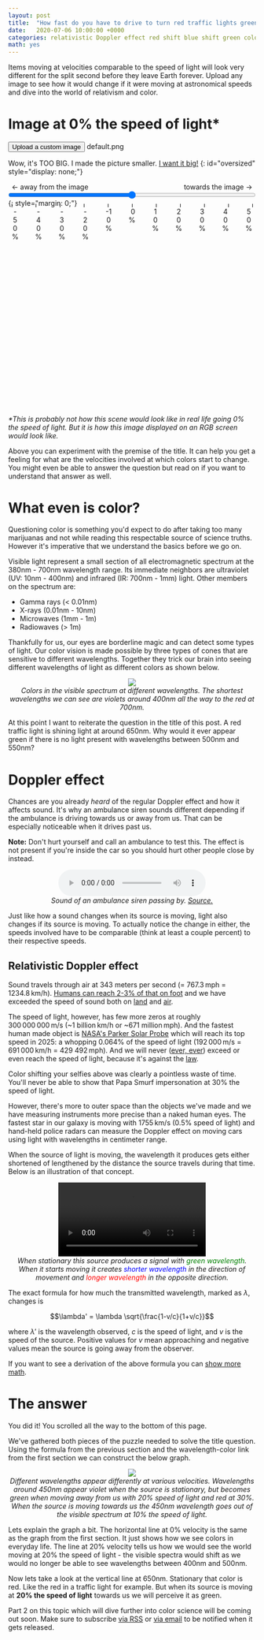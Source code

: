 ```yaml
---
layout: post
title:  "How fast do you have to drive to turn red traffic lights green?"
date:   2020-07-06 10:00:00 +0000
categories: relativistic Doppler effect red shift blue shift green color transform image
math: yes
---
```


Items moving at velocities comparable to the speed of light will look very
different for the split second before they leave Earth forever. Upload any
image to see how it would change if it were moving at astronomical speeds and
dive into the world of relativism and color.

<style>
.velocity-labels {
	display: flex;
	justify-content: space-between;
	position: relative;
	margin-left: 0.5em;
	margin-right: 0.5em;
}
.velocity-labels div {
	width: 1em;
	text-align: center;
}
.velocity-labels div::before {
	position: absolute;
	content: attr(data-value);
	width: 0px;
	top: -0.5em;
	height: 0.5em;
	left: var(--left);
	border-left: 1px black solid;
}
.velocity-labels .small {
	display: none;
}
@media(max-width: 500px) {
	.velocity-labels .big {
		display: none;
	}
	.velocity-labels div.small {
		display: inline-block;
	}
}
center {
	margin-bottom: 1em;
}
</style>

# Image at <span class="velocityLabel">0</span>% the speed of light*
<button>
	<label for="uploadimage"> Upload a custom image </label>
</button>
<label for="uploadimage"> <span id="filename">default.png</span></label>
<input type="file" id="uploadimage" style="visibility: hidden;" onchange="loadImg()"/>

Wow, it's TOO BIG. I made the picture smaller. <a href="#" onclick="showBigImg()">I want it big!</a>
{: id="oversized" style="display: none;"}

<div class="velocity-labels">
	<span>← away <span class="big">from the image</span></span>
	<span>towards <span class="big">the image</span> →</span>
</div>
<input type="range" min="-50" max="50" id="velocity" style="width: 100%; margin: 0;" />
{: style="margin: 0;"}
<div class="velocity-labels">
	<div style="--left: 0%;">-50%</div>
	<div style="--left: 10%;" class="big">-40%</div>
	<div style="--left: 20%;" class="big">-30%</div>
	<div style="--left: 25%;" class="small">-25%</div>
	<div style="--left: 30%;" class="big">-20%</div>
	<div style="--left: 40%;" class="big">-10%</div>
	<div style="--left: 50%;">&nbsp;0%</div>
	<div style="--left: 60%;" class="big">10%</div>
	<div style="--left: 70%;" class="big">20%</div>
	<div style="--left: 75%;" class="small">25%</div>
	<div style="--left: 80%;" class="big">30%</div>
	<div style="--left: 90%;" class="big">40%</div>
	<div style="--left: 100%;">50%</div>
</div>
<canvas id="canvas" width="740" height="497" style="max-width: 100%; margin: auto; display: block;"></canvas>

_*This is probably not how this scene would look like in real life going <span
class="velocityLabel">0</span>% the speed of light. But it is how this image
displayed on an RGB screen would look like._

Above you can experiment with the premise of the title. It can help you get a
feeling for what are the velocities involved at which colors start to change.
You might even be able to answer the question but read on if you want to
understand that answer as well.

# What even is color?

Questioning color is something you'd expect to do after taking too many
marijuanas and not while reading this respectable source of science truths.
However it's imperative that we understand the basics before we go on.

Visible light represent a small section of all electromagnetic spectrum at the
380nm - 700nm wavelength range. Its immediate neighbors are ultraviolet (UV:
10nm - 400nm) and infrared (IR: 700nm - 1mm) light. Other members on the
spectrum are:

* Gamma rays (< 0.01nm)
* X-rays (0.01nm - 10nm)
* Microwaves (1mm - 1m)
* Radiowaves (> 1m)

Thankfully for us, our eyes are borderline magic and can detect some types of
light. Our color vision is made possible by three types of cones that are
sensitive to different wavelengths. Together they trick our brain into seeing
different wavelengths of light as different colors as shown below.

<center>
<img src="{{'/assets/relativistic_doppler/visiblespectrum.png'}}" />
<br>
<i>Colors in the visible spectrum at different wavelengths. The shortest wavelengths we can see are violets around 400nm all the way to the red at 700nm.</i>
</center>

At this point I want to reiterate the question in the title of this post. A
red traffic light is shining light at around 650nm. Why would it ever appear
green if there is no light present with wavelengths between 500nm and 550nm?

# Doppler effect

Chances are you already _heard_ of the regular Doppler effect and how it
affects sound. It's why an ambulance siren sounds different depending if the
ambulance is driving towards us or away from us. That can be especially
noticeable when it drives past us.

**Note:** Don't hurt yourself and call an ambulance to test this. The effect
is not present if you're inside the car so you should hurt other people close
by instead.

<center>
<audio controls>
	<source src="https://www.cora.nwra.com/~werne/eos/sound/ambulance.wav" type="audio/x-wav">
</audio>
<br>
<i>Sound of an ambulance siren passing by. <a href="https://www.cora.nwra.com/~werne/eos/text/doppler_effect.html">Source.</a></i>
</center>

Just like how a sound changes when its source is moving, light also changes if
its source is moving. To actually notice the change in either, the speeds
involved have to be comparable (think at least a couple percent) to their
respective speeds.

## Relativistic Doppler effect

Sound travels through air at 343 meters per second (= 767.3&#8239;mph =
1234.8&#8239;km/h). [Humans can reach 2-3% of that on foot][bolt_speed] and we
have exceeded the speed of sound both on [land][wiki_land] and
[air][goog_air].

[bolt_speed]: https://www.google.com/search?q=Usain%20Bolt%27s%20top%20speed
[wiki_land]: https://en.wikipedia.org/wiki/Land_speed_record#1963%E2%80%93present_(jet_and_rocket_propulsion)
[goog_air]: https://www.google.com/search?q=lockheed%20sr-71%20blackbird%20top%20speed

The speed of light, however, has few more zeros at roughly
300&#8239;000&#8239;000&#8239;m/s (~1 billion&#8239;km/h or ~671
million&#8239;mph). And the fastest human made object is [NASA's Parker Solar
Probe][nasa] which will reach its top speed in 2025: a whopping 0.064% of the
speed of light (192&#8239;000&#8239;m/s = 691&#8239;000&#8239;km/h = 429
492&#8239;mph). And we will never ([ever, ever][taytay]) exceed or even reach
the speed of light, because it's against the [law][wiki_light].

[nasa]: https://en.wikipedia.org/wiki/Parker_Solar_Probe
[taytay]: https://youtu.be/WA4iX5D9Z64
[wiki_light]: https://en.wikipedia.org/wiki/Speed_of_light#Upper_limit_on_speeds

Color shifting your selfies above was clearly a pointless waste of time.
You'll never be able to show that Papa Smurf impersonation at 30% the speed of
light.

However, there's more to outer space than the objects we've made and we have
measuring instruments more precise than a naked human eyes. The fastest star
in our galaxy is moving with 1755&#8239;km/s (0.5% speed of light) and
hand-held police radars can measure the Doppler effect on moving cars using
light with wavelengths in centimeter range.

When the source of light is moving, the wavelength it produces gets either
shortened of lengthened by the distance the source travels during that time.
Below is an illustration of that concept.

<center>
	<video loop controls style="max-width: 100%">
		<source src="{{'/assets/relativistic_doppler/doppler.mp4'}}" type="video/mp4">
	</video>
	<br>
	<i>When stationary this source produces a signal with <span style="color: green;">green wavelength</span>. When it starts moving it creates <span style="color: blue;">shorter wavelength</span> in the direction of movement and <span style="color: red;">longer wavelength</span> in the opposite direction.</i>
</center>

The exact formula for how much the transmitted wavelength, marked as
$\lambda$, changes is

$$\lambda' = \lambda \sqrt{\frac{1-v/c}{1+v/c}}$$

where $\lambda'$ is the wavelength observed, $c$ is the speed of light, and
$v$ is the speed of the source. Positive values for $v$ mean approaching and
negative values mean the source is going away from the observer.

If you want to see a derivation of the above formula you can [show more
math]().

# The answer

You did it! You scrolled all the way to the bottom of this page.

We've gathered both pieces of the puzzle needed to solve the title question.
Using the formula from the previous section and the wavelength-color link from
the first section we can construct the below graph.

<center>
<img src="{{'/assets/relativistic_doppler/shifted_spectrum.png'}}" />
<br>
<i>Different wavelengths appear differently at various velocities. Wavelengths
around 450nm appear violet when the source is stationary, but becomes green
when moving away from us with 20% speed of light and red at 30%. When the
source is moving towards us the 450nm wavelength goes out of the visible
spectrum at 10% the speed of light.</i>
</center>

Lets explain the graph a bit. The horizontal line at 0% velocity is the same
as the graph from the first section. It just shows how we see colors in
everyday life. The line at 20% velocity tells us how we would see the world
moving at 20% the speed of light - the visible spectra would shift as we would
no longer be able to see wavelengths between 400nm and 500nm.

Now lets take a look at the vertical line at 650nm. Stationary that color is
red. Like the red in a traffic light for example. But when its source is
moving at **20% the speed of light** towards us we will perceive it as green.

Part 2 on this topic which will dive further into color science will be coming
out soon. Make sure to subscribe [via RSS][rss] or [via email][email_sub] to
be notified when it gets released.

[rss]: https://feeds.feedburner.com/ByteSizeSnacks
[email_sub]: https://feedburner.google.com/fb/a/mailverify?uri=ByteSizeSnacks&amp;loc=en_US

<script type="text/javascript">
	const img = new Image(),
		canvas = document.getElementById('canvas'),
		ctx = canvas.getContext('2d'),
		filenameLabel = document.getElementById('filename'),
		velocityInput = document.getElementById("velocity"),
		velocityLabels = document.getElementsByClassName("velocityLabel"),
		oversizedText = document.getElementById("oversized"),
		imageInput = document.getElementById("uploadimage"),
		URL = window.URL || window.webkitURL,
		MAX_WIDTH = 740,
		DEFAULT_IMAGE = "{{'/assets/relativistic_doppler/default.png'}}";
	let memo = {},
		filename = "default.png";
	img.src = DEFAULT_IMAGE;
	img.onload = function() {
		velocityInput.value = 0;
		resizeCanvas();
		drawImg();
	}
	function updateUI() {
		if (img.width > canvas.width) oversizedText.style.display = "block";
		else oversizedText.style.display = "none";
		filenameLabel.innerHTML = filename;
		for (let label of velocityLabels) label.innerHTML = velocityInput.value;
	}
	function resizeCanvas() {
		let w = img.width, h = img.height;
		if (w > MAX_WIDTH) {
			h *= MAX_WIDTH/w;
			w = MAX_WIDTH;
		}
		if (h > MAX_WIDTH) {
			w *= MAX_WIDTH/h;
			h = MAX_WIDTH;
		}
		canvas.width = w;
		canvas.height = h;
		memo = {};
	}
	function showBigImg() {
		canvas.width = img.width;
		canvas.height = img.height;
		velocityInput.value = 0;
		memo = {};
		drawImg();
	}
	function drawImg() {
		ctx.drawImage(img, 0, 0, canvas.width, canvas.height);
		updateUI();
	}
	function loadImg() {
		let f = imageInput.files[0];
		if (f) {
			filename = f.name;
			img.src = URL.createObjectURL(f);
		} else {
			filename = "default.png";
			img.src = DEFAULT_IMAGE;
		}
	}
</script>
<script type="module">
	import init, {color_shift_canvas} from "https://www.kolman.si/doppler-color-shift/pkg/doppler_color_shift.js";
	async function run() {
		let rateLimitTime = new Date();
		let timeoutId = null;
		await init();
		function doit() {
			let v = velocityInput.value;
			if (memo[v]) {
				ctx.putImageData(memo[v], 0, 0);
				updateUI();
			} else {
				drawImg();
				color_shift_canvas(ctx, -v/100);
				memo[v] = ctx.getImageData(0, 0, canvas.width, canvas.height);
			}
		}
		function rateLimitedDoit() {
			let now = new Date();
			clearTimeout(timeoutId);
			if (!memo[velocityInput.value] && now - rateLimitTime < 300){
				timeoutId = setTimeout(rateLimitedDoit, 300 - now + rateLimitTime);
				return;
			}
			rateLimitTime = now;
			doit()
		};
		velocityInput.addEventListener("input", rateLimitedDoit);
		velocityInput.addEventListener("change", doit);
	}
	run();
</script>
